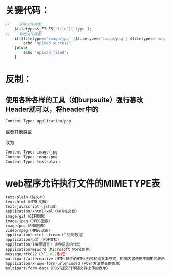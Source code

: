 # 关键代码：

```javascript
//    获取文件类型
    $filetype=$_FILES['file']['type'];
//    判断文件类型
    if($filetype=='image/jpg'||$filetype=='image/png'||$filetype=='image/gif'){
        echo "upload success";
    }else{
        echo "upload filed";
    }
```



# 反制：

## 使用各种各样的工具（如burpsuite）强行篡改Header就可以，将header中的

```javascript
Content-Type: application/php
```

或者其他类型

改为

```javascript
Content-Type: image/jpg
Content-Type: image/png
Content-Type: text/plain
```



# web程序允许执行文件的MIMETYPE表

```javascript
text/plain（纯文本）
text/html（HTML文档）
text/javascript（js代码）
application/xhtml+xml（XHTML文档）
image/gif（GIF图像）
image/jpeg（JPEG图像）
image/png（PNG图像）
video/mpeg（MPEG动画）
application/octet-stream（二进制数据）
application/pdf（PDF文档）
application/(编程语言) 该种语言的代码
application/msword（Microsoft Word文件）
message/rfc822（RFC 822形式）
multipart/alternative（HTML邮件的HTML形式和纯文本形式，相同内容使用不同形式表示）
application/x-www-form-urlencoded（POST方法提交的表单）
multipart/form-data（POST提交时伴随文件上传的表单）
```

